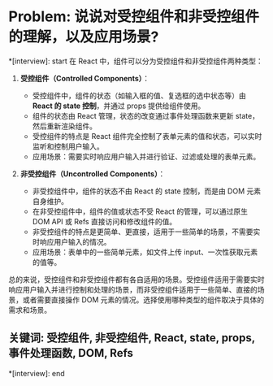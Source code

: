 # Problem: 说说对受控组件和非受控组件的理解，以及应用场景?

*[interview]: start
在 React 中，组件可以分为受控组件和非受控组件两种类型：

1. **受控组件（Controlled Components）**：
   - 受控组件中，组件的状态（如输入框的值、复选框的选中状态等）由 **React 的 state 控制**，并通过 props 提供给组件使用。
   - 组件的状态由 React 管理，状态的改变通过事件处理函数来更新 state，然后重新渲染组件。
   - 受控组件的特点是 React 组件完全控制了表单元素的值和状态，可以实时监听和控制用户输入。
   - 应用场景：需要实时响应用户输入并进行验证、过滤或处理的表单元素。

2. **非受控组件（Uncontrolled Components）**：
   - 非受控组件中，组件的状态不由 React 的 state 控制，而是由 DOM 元素自身维护。
   - 在非受控组件中，组件的值或状态不受 React 的管理，可以通过原生 DOM API 或 Refs 直接访问和修改组件的值。
   - 非受控组件的特点是更简单、更直接，适用于一些简单的场景，不需要实时响应用户输入的情况。
   - 应用场景：表单中的一些简单元素，如文件上传 input、一次性获取元素的值等。

总的来说，受控组件和非受控组件都有各自适用的场景。受控组件适用于需要实时响应用户输入并进行控制和处理的场景，而非受控组件适用于一些简单、直接的场景，或者需要直接操作 DOM 元素的情况。选择使用哪种类型的组件取决于具体的需求和场景。

## 关键词: 受控组件, 非受控组件, React, state, props, 事件处理函数, DOM, Refs
*[interview]: end
